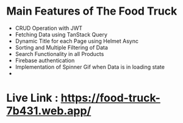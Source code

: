 # Main Features of The Food Truck

- CRUD Operation with JWT
- Fetching Data using TanStack Query
- Dynamic Title for each Page using Helmet Async
- Sorting and Multiple Filtering of Data
- Search Functionality in all Products
- Firebase authentication
- Implementation of Spinner Gif when Data is in loading state
-

# Live Link : https://food-truck-7b431.web.app/
